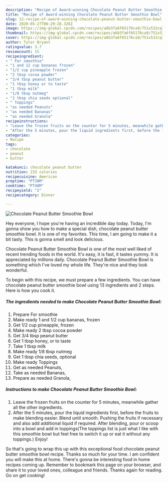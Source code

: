 ```yaml
---
description: "Recipe of Award-winning Chocolate Peanut Butter Smoothie Bowl"
title: "Recipe of Award-winning Chocolate Peanut Butter Smoothie Bowl"
slug: 12-recipe-of-award-winning-chocolate-peanut-butter-smoothie-bowl
date: 2020-05-27T06:29:28.326Z
image: https://img-global.cpcdn.com/recipes/a6b3fa6f65176ca9/751x532cq70/chocolate-peanut-butter-smoothie-bowl-recipe-main-photo.jpg
thumbnail: https://img-global.cpcdn.com/recipes/a6b3fa6f65176ca9/751x532cq70/chocolate-peanut-butter-smoothie-bowl-recipe-main-photo.jpg
cover: https://img-global.cpcdn.com/recipes/a6b3fa6f65176ca9/751x532cq70/chocolate-peanut-butter-smoothie-bowl-recipe-main-photo.jpg
author: Tyler Bryant
ratingvalue: 3.7
reviewcount: 15
recipeingredient:
- " For smoothie"
- "1 and 12 cup bananas frozen"
- "1/2 cup pineapple frozen"
- "2 tbsp cocoa powder"
- "3/4 tbsp peanut butter"
- "1 tbsp honey or to taste"
- "1 tbsp milk"
- "1/8 tbsp nutmeg"
- "1 tbsp chia seeds optional"
- " Toppings"
- "as needed Peanuts"
- "as needed Bananas"
- "as needed Granola"
recipeinstructions:
- "Leave the frozen fruits on the counter for 5 minutes, meanwhile gather all the other ingredients."
- "After the 5 minutes, pour the liquid ingredients first, before the fruits to make blending easier. Blend until smooth. Pushing the fruits if necessary and also add additional liquid if required. After blending, pour or scoop into a bowl and add in toppings(The toppings list is just what I like with this smoothie bowl but feel free to switch it up or eat it without any toppings.) Enjoy!"
categories:
- Recipe
tags:
- chocolate
- peanut
- butter

katakunci: chocolate peanut butter 
nutrition: 233 calories
recipecuisine: American
preptime: "PT30M"
cooktime: "PT48M"
recipeyield: "2"
recipecategory: Dinner

---
```



![Chocolate Peanut Butter Smoothie Bowl](https://img-global.cpcdn.com/recipes/a6b3fa6f65176ca9/751x532cq70/chocolate-peanut-butter-smoothie-bowl-recipe-main-photo.jpg)

Hey everyone, I hope you're having an incredible day today. Today, I'm gonna show you how to make a special dish, chocolate peanut butter smoothie bowl. It is one of my favorites. This time, I am going to make it a bit tasty. This is gonna smell and look delicious.

Chocolate Peanut Butter Smoothie Bowl is one of the most well liked of recent trending foods in the world. It's easy, it is fast, it tastes yummy. It is appreciated by millions daily. Chocolate Peanut Butter Smoothie Bowl is something which I've loved my whole life. They're nice and they look wonderful.




To begin with this recipe, we must prepare a few ingredients. You can have chocolate peanut butter smoothie bowl using 13 ingredients and 2 steps. Here is how you cook it.

##### The ingredients needed to make Chocolate Peanut Butter Smoothie Bowl:

1. Prepare  For smoothie
1. Make ready 1 and 1/2 cup bananas, frozen
1. Get 1/2 cup pineapple, frozen
1. Make ready 2 tbsp cocoa powder
1. Get 3/4 tbsp peanut butter
1. Get 1 tbsp honey, or to taste
1. Take 1 tbsp milk
1. Make ready 1/8 tbsp nutmeg
1. Get 1 tbsp chia seeds, optional
1. Make ready  Toppings
1. Get as needed Peanuts,
1. Take as needed Bananas,
1. Prepare as needed Granola,




##### Instructions to make Chocolate Peanut Butter Smoothie Bowl:

1. Leave the frozen fruits on the counter for 5 minutes, meanwhile gather all the other ingredients.
1. After the 5 minutes, pour the liquid ingredients first, before the fruits to make blending easier. Blend until smooth. Pushing the fruits if necessary and also add additional liquid if required. After blending, pour or scoop into a bowl and add in toppings(The toppings list is just what I like with this smoothie bowl but feel free to switch it up or eat it without any toppings.) Enjoy!




So that's going to wrap this up with this exceptional food chocolate peanut butter smoothie bowl recipe. Thanks so much for your time. I am confident you will make this at home. There's gonna be interesting food in home recipes coming up. Remember to bookmark this page on your browser, and share it to your loved ones, colleague and friends. Thanks again for reading. Go on get cooking!
